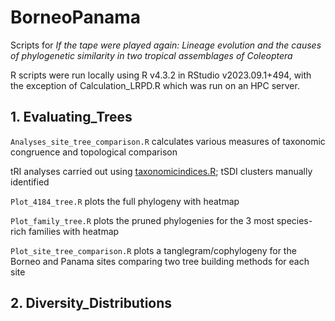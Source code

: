 # BorneoPanama
Scripts for *If the tape were played again: Lineage evolution and the causes of phylogenetic similarity in two tropical assemblages of Coleoptera*

R scripts were run locally using R v4.3.2 in RStudio v2023.09.1+494, with the exception of Calculation_LRPD.R which was run on an HPC server.

## 1. Evaluating_Trees
```Analyses_site_tree_comparison.R```
calculates various measures of taxonomic congruence and topological comparison

tRI analyses carried out using [taxonomicindices.R]([https://pages.github.com/](https://github.com/tjcreedy/phylostuff/blob/main/taxonomicindices.R)); tSDI clusters manually identified

```Plot_4184_tree.R``` plots the full phylogeny with heatmap

```Plot_family_tree.R``` plots the pruned phylogenies for the 3 most species-rich families with heatmap

```Plot_site_tree_comparison.R``` plots a tanglegram/cophylogeny for the Borneo and Panama sites comparing two tree building methods for each site


## 2. Diversity_Distributions
